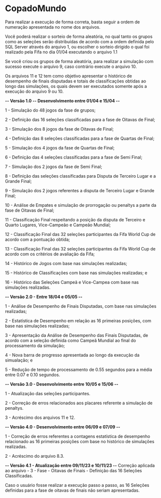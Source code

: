 # CopadoMundo

Para realizar a execução de forma correta, basta seguir a ordem de numeração apresentada no nome dos arquivos.

Você poderá realizar o sorteio de forma aleatória, no qual tanto os grupos como as seleções serão distribuídas de acordo com a ordem definida pelo SQL Server através do arquivo 1, ou escolher o sorteio dirigido o qual foi realizado pela Fifa no dia 01/04 executando o arquivo 1.1

Se você criou os grupos de forma aleatória, para realizar a simulação com sucesso execute o arquivo 9, caso contrário execute o arquivo 10.

Os arquivos 11 e 12 tem como objetivo apresentar o histórico de desempenho de finais disputadas e totais de classificações obtidas ao longo das simulações, os quais devem ser executados somente após a execução do arquivo 9 ou 10.

**-- Versão 1.0 -- Desenvolvimento entre 01/04 e 15/04 --**

1 - Simulação do 48 jogos da fase de grupos;

2 - Definição das 16 seleções classificadas para a fase de Oitavas de Final;

3 - Simulação dos 8 jogos da fase de Oitavas de Final;

4 - Definição das 8 seleções classificadas para a fase de Quartas de Final;

5 - Simulação dos 4 jogos da fase de Quartas de Final;

6 - Definição das 4 seleções classificadas para a fase de Semi Final;

7 - Simulação dos 2 jogos da fase de Semi Final;

8 - Definição das seleções classificadas para Disputa de Terceiro Lugar e a Grande Final;

9 - Simulação dos 2 jogos referentes a disputa de Terceiro Lugar e Grande Final;

10 - Análise de Empates e simulação de prorrogação ou penaltys a parte da fase de Oitavas de Final;

11 - Classificação Final respeitando a posição da disputa de Terceiro e Quarto Lugares, Vice-Campeão e Campeão Mundial;

12 - Classificação Final das 32 seleções participantes da Fifa World Cup de acordo com a pontuação obtida;

13 - Classificação Final das 32 seleções participantes da Fifa World Cup de acordo com os critérios de avaliação da Fifa;

14 - Histórico de Jogos com base nas simulações realizadas;

15 - Histórico de Classificações com base nas simulações realizadas; e

16 - Histórico das Seleções Campeã e Vice-Campea com base nas simulações realizadas.

**-- Versão 2.0 - Entre 18/04 e 05/05 --**

1 - Análise de Desempenho de Finais Disputadas, com base nas simulações realizadas;

2 - Estatística de Desempenho em relação as 16 primeiras posições, com base nas simulações realizadas;

3 - Apresentação da Análise de Desempenho das Finais Disputadas, de acordo com a seleção definida como Campeã Mundial ao final do processamento da simulação; 

4 - Nova barra de progresso apresentada ao longo da execução da simualação; e

5 - Redução de tempo de processamento de 0.55 segundos para a média entre  0.07 e 0.10 segundos.

**-- Versão 3.0 - Desenvolvimento entre 10/05 e 15/06 --**

1 - Atualização das seleções participantes.

2 - Correção de erros relacionados aos placares referente a simulação de penaltys.

3 - Acréscimo dos arquivos 11 e 12.

**-- Versão 4.0 - Desenvolvimento entre 06/09 e 07/09 --**

1 - Correção de erros referentes a contagens estatística de desempenho relacionado as 16 primeiras posições com base no histórico de simulações realizadas.

2 - Acréscimo do arquivo 8.3.

**-- Versão 4.1 - Atualização entre 09/11/23 e 10/11/23 --**
Correção aplicada ao arquivo - 3 - Fase - Oitavas de Finais - Definição das 16 Seleções Classificadas.

Caso o usuário fosse realizar a execução passo a passo, as 16 Seleções definidas para a fase de oitavas de finais não seriam apresentadas.

